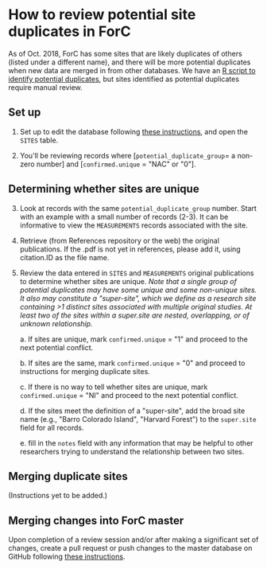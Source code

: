 # How to review potential site duplicates in ForC
As of Oct. 2018, ForC has some sites that are likely duplicates of others (listed under a different name), and there will be more potential duplicates when new data are merged in from other databases. We have an [R script to identify potential duplicates](), but sites identified as potential duplicates require manual review. 

## Set up
1. Set up to edit the database following [these instructions](https://github.com/forc-db/ForC/blob/master/how_to/edit_the_data_(overview).md), and open the `SITES` table. 

2. You'll be reviewing records where [`potential_duplicate_group`= a non-zero number] and [`confirmed.unique` = "NAC" or "0"].

## Determining whether sites are unique

3. Look at records with the same `potential_duplicate_group` number. Start with an example with a small number of records (2-3). It can be informative to view the `MEASUREMENTS` records associated with the site.

4. Retrieve (from References repository or the web) the original publications. If the .pdf is not yet in references, please add it, using citation.ID as the file name.

5. Review the data entered in `SITES` and `MEASUREMENTS` original publications to determine whether sites are unique. *Note that  a single group of potential duplicates may have some unique and some non-unique sites. It also may constitute a "super-site", which we define as a research site containing >1 distinct sites associated with multiple original studies. At least two of the sites within a super.site are nested, overlapping, or of unknown relationship.* 

    a. If sites are unique, mark `confirmed.unique` = "1" and proceed to the next potential conflict.
 
    b. If sites are the same, mark `confirmed.unique` = "0" and proceed to instructions for merging duplicate sites.
 
    c. If there is no way to tell whether sites are unique, mark `confirmed.unique` = "NI" and proceed to the next potential conflict. 
 
    d. If the sites meet the definition of a "super-site", add the broad site name (e.g., "Barro Colorado Island", "Harvard Forest") to the `super.site` field for all records. 
 
    e. fill in the `notes` field with any information that may be helpful to other researchers trying to understand the relationship between two sites.
 
 ## Merging duplicate sites
 (Instructions yet to be added.)
 
 
 ## Merging changes into ForC master
Upon completion of a review session and/or after making a significant set of changes, create a pull request or push changes to the master database on GitHub following [these instructions](https://github.com/forc-db/ForC/blob/master/how_to/edit_the_data_(overview).md). 
